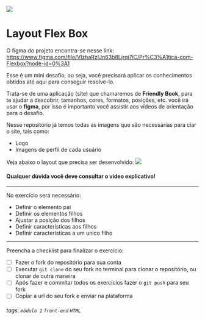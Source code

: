 ![](https://i.imgur.com/xG74tOh.png)

# Layout Flex Box

O figma do projeto encontra-se nesse link: 
https://www.figma.com/file/VlzhaRzIJn63b8Ljrqi7iC/Pr%C3%A1tica-com-Flexbox?node-id=0%3A1


Esse é um mini desafio, ou seja, você precisará aplicar os conhecimentos obtidos até aqui para conseguir resolve-lo.


Trata-se de uma aplicação (site) que chamaremos de **Friendly Book**, para te ajudar a descobrir, tamanhos, cores, formatos, posições, etc. você irá usar o **figma**, por isso é importanto você assistir aos vídeos de orientação para o desafio.


Nesse repositório já temos todas as imagens que são necessárias para ciar o site, tais como:
- Logo
- Imagens de perfil de cada usuário


Veja abaixo o layout que precisa ser desenvolvido:
![](https://i.imgur.com/gWPGZ0q.png)


#### Qualquer dúvida você deve consultar o vídeo explicativo!

  
---

No exercício será necessário:

- Definir o elemento pai
- Definir os elementos filhos
- Ajustar a posição dos filhos
- Definir características aos filhos
- Definir características a um unico filho
---
   
Preencha a checklist para finalizar o exercício:
-   [ ] Fazer o fork do repositório para sua conta
-   [ ] Executar `git clone` do seu fork no terminal para clonar o repositório, ou clonar de outra maneira
-   [ ] Após fazer e commitar todos os exercícios fazer o `git push` para seu fork
-   [ ] Copiar a url do seu fork e enviar na plataforma

###### tags: `módulo 1` `front-end` `HTML`
